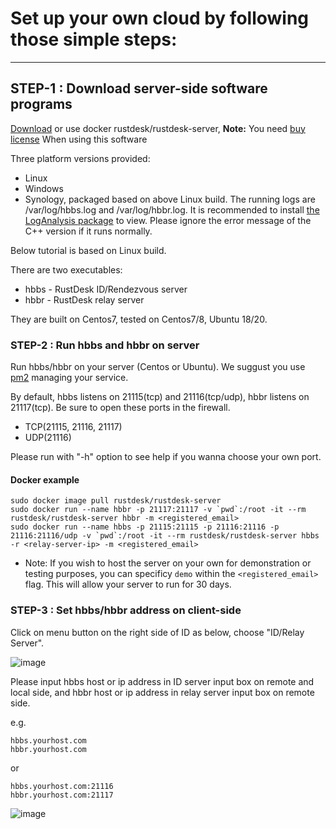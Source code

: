 
# Set up your own cloud by following those simple steps:
-----------

## STEP-1 : Download server-side software programs

[Download](https://github.com/rustdesk/rustdesk-server/) or use docker rustdesk/rustdesk-server, **Note:** You need [buy license](https://rustdesk.com/server/) When using this software

Three platform versions provided:
  - Linux
  - Windows
  - Synology, packaged based on above Linux build. The running logs are /var/log/hbbs.log and /var/log/hbbr.log. It is recommended to install [the LogAnalysis package](https://www.cphub.net) to view. Please ignore the error message of the C++ version if it runs normally.

Below tutorial is based on Linux build.

There are two executables:
  - hbbs - RustDesk ID/Rendezvous server
  - hbbr - RustDesk relay server

They are built on Centos7, tested on Centos7/8, Ubuntu 18/20.

### STEP-2 : Run hbbs and hbbr on server

Run hbbs/hbbr on your server (Centos or Ubuntu). We suggust you use [pm2](https://pm2.keymetrics.io/) managing your service.

By default, hbbs listens on 21115(tcp) and 21116(tcp/udp), hbbr listens on 21117(tcp). Be sure to open these ports in the firewall.

- TCP(21115, 21116, 21117)
- UDP(21116)

Please run with "-h" option to see help if you wanna choose your own port.

#### Docker example
```
sudo docker image pull rustdesk/rustdesk-server
sudo docker run --name hbbr -p 21117:21117 -v `pwd`:/root -it --rm rustdesk/rustdesk-server hbbr -m <registered_email>
sudo docker run --name hbbs -p 21115:21115 -p 21116:21116 -p 21116:21116/udp -v `pwd`:/root -it --rm rustdesk/rustdesk-server hbbs -r <relay-server-ip> -m <registered_email>
```
- Note: If you wish to host the server on your own for demonstration or testing purposes, you can specificy `demo` within the `<registered_email>` flag. This will allow your server to run for 30 days.


### STEP-3 : Set hbbs/hbbr address on client-side

Click on menu button on the right side of ID as below, choose "ID/Relay Server".

![image](https://user-images.githubusercontent.com/71636191/113117333-e73c8f00-9240-11eb-8653-fc0c2ae4f0bf.png)

Please input hbbs host or ip address in ID server input box on remote and local side, and hbbr host or ip address in relay server input box on remote side.

e.g.

```
hbbs.yourhost.com
hbbr.yourhost.com
```

or

```
hbbs.yourhost.com:21116
hbbr.yourhost.com:21117
```

![image](https://user-images.githubusercontent.com/71636191/113117449-0509f400-9241-11eb-9425-0f70b676d4b6.png)
